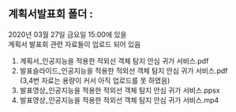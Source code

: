 ## 계획서발표회 폴더 :
2020년 03월 27일 금요일 15:00에 있을<br>
계획서 발표회 관련 자료들이 업로드 되어 있음<br>
1. 계획서_인공지능을 적용한 적외선 객체 탐지 안심 귀가 서비스.pdf
2. 발표슬라이드_인공지능을 적용한 적외선 객체 탐지 안심 귀가 서비스.pdf<br>
(3,4번 자료는 용량이 커서 아직 업로드를 못 하였음)
3. 발표영상_인공지능을 적용한 적외선 객체 탐지 안심 귀가 서비스.ppsx
4. 발표영상_인공지능을 적용한 적외선 객체 탐지 안심 귀가 서비스.mp4
